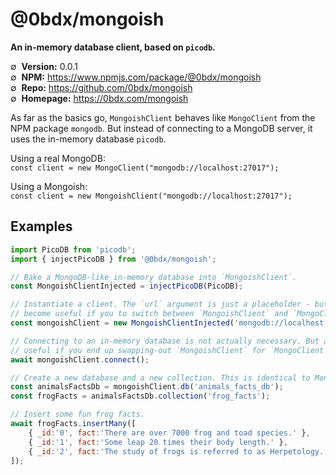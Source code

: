 # @0bdx/mongoish

__An in-memory database client, based on `picodb`.__

∅&nbsp; __Version:__ 0.0.1  
∅&nbsp; __NPM:__ <https://www.npmjs.com/package/@0bdx/mongoish>  
∅&nbsp; __Repo:__ <https://github.com/0bdx/mongoish>  
∅&nbsp; __Homepage:__ <https://0bdx.com/mongoish>

As far as the basics go, `MongoishClient` behaves like `MongoClient` from the
NPM package `mongodb`. But instead of connecting to a MongoDB server, it uses
the in-memory database `picodb`.

Using a real MongoDB:  
`const client = new MongoClient("mongodb://localhost:27017");`

Using a Mongoish:  
`const client = new MongoishClient("mongodb://localhost:27017");`

## Examples

```js
import PicoDB from 'picodb';
import { injectPicoDB } from '@0bdx/mongoish';

// Bake a MongoDB-like in-memory database into `MongoishClient`.
const MongoishClientInjected = injectPicoDB(PicoDB);

// Instantiate a client. The `url` argument is just a placeholder - but might
// become useful if you to switch between `MongoishClient` and `MongoClient`.
const mongoishClient = new MongoishClientInjected('mongodb://localhost');

// Connecting to an in-memory database is not actually necessary. But again,
// useful if you end up swapping-out `MongoishClient` for `MongoClient`.
await mongoishClient.connect();

// Create a new database and a new collection. This is identical to MongoDB.
const animalsFactsDb = mongoishClient.db('animals_facts_db');
const frogFacts = animalsFactsDb.collection('frog_facts');

// Insert some fun frog facts.
await frogFacts.insertMany([
    { _id:'0', fact:'There are over 7000 frog and toad species.' },
    { _id:'1', fact:'Some leap 20 times their body length.' },
    { _id:'2', fact:'The study of frogs is referred to as Herpetology.' },
]);

```
